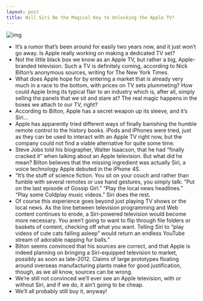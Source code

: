 ```yaml
---
layout: post
title: Will Siri Be the Magical Key to Unlocking the Apple TV?
---
```

![img](http://media.idownloadblog.com/wp-content/uploads/2011/10/bits-applesiri-blog480.jpg)
* It’s a rumor that’s been around for easily two years now, and it just won’t go away. Is Apple really working on making a dedicated TV set?
* Not the little black box we know as an Apple TV, but rather a big, Apple-branded television. Such a TV is definitely coming, according to Nick Bilton’s anonymous sources, writing for The New York Times.
* What does Apple hope for by entering a market that is already very much in a race to the bottom, with prices on TV sets plummeting? How could Apple bring its typical flair to an industry which is, after all, simply selling the panels that we sit and stare at? The real magic happens in the boxes we attach to our TV, right?
* According to Bilton, Apple has a secret weapon up its sleeve, and it’s Siri…
* Apple has apparently tried different ways of finally banishing the humble remote control to the history books. iPods and iPhones were tried, just as they can be used to interact with an Apple TV right now, but the company could not find a viable alternative for quite some time.
* Steve Jobs told his biographer, Walter Isaacson, that he had “finally cracked it” when talking about an Apple television. But what did he mean? Bilton believes that the missing ingredient was actually Siri, a voice technology Apple debuted in the iPhone 4S.
* “It’s the stuff of science fiction. You sit on your couch and rather than fumble with several remotes or use hand gestures, you simply talk: “Put on the last episode of Gossip Girl.” “Play the local news headlines.” “Play some Coldplay music videos.” Siri does the rest.
* Of course this experience goes beyond just playing TV shows or the local news. As the line between television programming and Web content continues to erode, a Siri-powered television would become more necessary. You aren’t going to want to flip through file folders or baskets of content, checking off what you want. Telling Siri to “play videos of cute cats falling asleep” would return an endless YouTube stream of adorable napping fur balls.”
* Bilton seems convinced that his sources are correct, and that Apple is indeed planning on bringing a Siri-equipped television to market, possibly as soon as late-2012. Claims of large prototypes floating around overseas manufacturing plants make for good justification, though, as we all know, sources can be wrong.
* We’re still not convinced we’ll ever see an Apple television, with or without Siri, and if we do, it ain’t going to be cheap.
* We’ll all probably still buy it, anyway!

